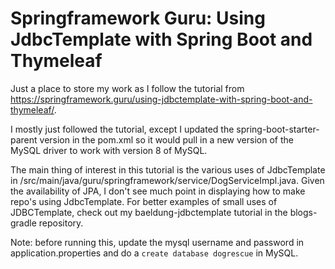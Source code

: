 # Springframework Guru: Using JdbcTemplate with Spring Boot and Thymeleaf

Just a place to store my work as I follow the tutorial from
<https://springframework.guru/using-jdbctemplate-with-spring-boot-and-thymeleaf/>.

I mostly just followed the tutorial, except I updated the spring-boot-starter-parent version in the pom.xml so it would pull in a new version of the MySQL driver to work with version 8 of MySQL.

The main thing of interest in this tutorial is the various uses of JdbcTemplate in /src/main/java/guru/springframework/service/DogServiceImpl.java.
Given the availability of JPA, I don't see much point in displaying how to make
repo's using JdbcTemplate.  For better examples of small uses of JDBCTemplate,
check out my baeldung-jdbctemplate tutorial in the blogs-gradle repository.

Note: before running this, update the mysql username and password in application.properties and do a `create database dogrescue` in MySQL.
